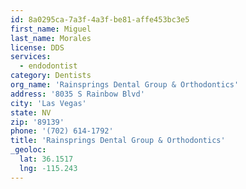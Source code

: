 ```yaml
---
id: 8a0295ca-7a3f-4a3f-be81-affe453bc3e5
first_name: Miguel
last_name: Morales
license: DDS
services:
  - endodontist
category: Dentists
org_name: 'Rainsprings Dental Group & Orthodontics'
address: '8035 S Rainbow Blvd'
city: 'Las Vegas'
state: NV
zip: '89139'
phone: '(702) 614-1792'
title: 'Rainsprings Dental Group & Orthodontics'
_geoloc:
  lat: 36.1517
  lng: -115.243
---
```


